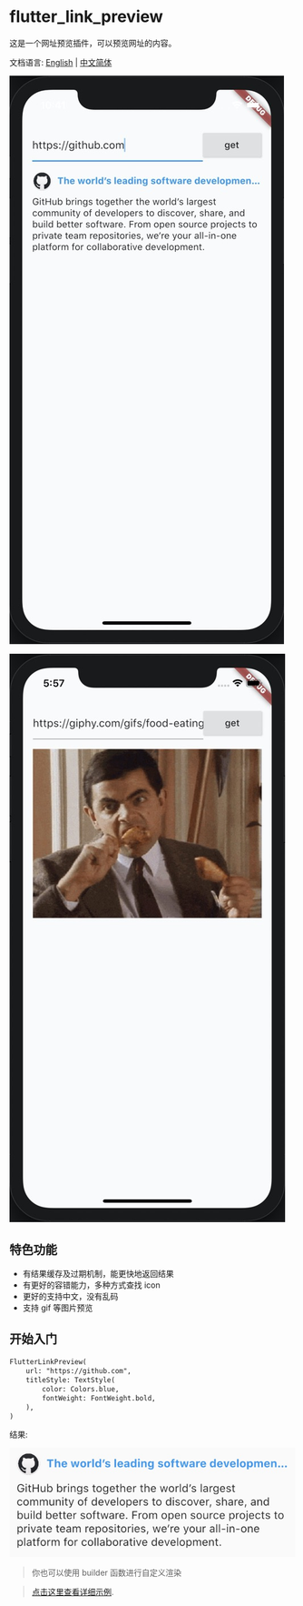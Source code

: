 # flutter_link_preview

这是一个网址预览插件，可以预览网址的内容。

文档语言: [English](README.md) | [中文简体](README-ZH.md)

![Demo](demo.jpg)

![Gif](gif.jpg)

## 特色功能

-   有结果缓存及过期机制，能更快地返回结果
-   有更好的容错能力，多种方式查找 icon
-   更好的支持中文，没有乱码
-   支持 gif 等图片预览

## 开始入门

```
FlutterLinkPreview(
    url: "https://github.com",
    titleStyle: TextStyle(
        color: Colors.blue,
        fontWeight: FontWeight.bold,
    ),
)
```

结果:

![Result Image](web.jpg)

> 你也可以使用 builder 函数进行自定义渲染

> [点击这里查看详细示例](example/lib/main.dart).
